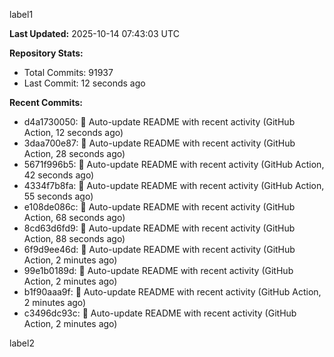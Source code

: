 
label1 
<!-- ACTIVITY_START -->
**Last Updated:** 2025-10-14 07:43:03 UTC

**Repository Stats:**
- Total Commits: 91937
- Last Commit: 12 seconds ago

**Recent Commits:**
- d4a1730050: 🤖 Auto-update README with recent activity (GitHub Action, 12 seconds ago)
- 3daa700e87: 🤖 Auto-update README with recent activity (GitHub Action, 28 seconds ago)
- 5671f996b5: 🤖 Auto-update README with recent activity (GitHub Action, 42 seconds ago)
- 4334f7b8fa: 🤖 Auto-update README with recent activity (GitHub Action, 55 seconds ago)
- e108de086c: 🤖 Auto-update README with recent activity (GitHub Action, 68 seconds ago)
- 8cd63d6fd9: 🤖 Auto-update README with recent activity (GitHub Action, 88 seconds ago)
- 6f9d9ee46d: 🤖 Auto-update README with recent activity (GitHub Action, 2 minutes ago)
- 99e1b0189d: 🤖 Auto-update README with recent activity (GitHub Action, 2 minutes ago)
- b1f90aaa9f: 🤖 Auto-update README with recent activity (GitHub Action, 2 minutes ago)
- c3496dc93c: 🤖 Auto-update README with recent activity (GitHub Action, 2 minutes ago)
<!-- ACTIVITY_END -->

label2
